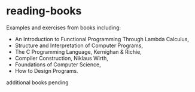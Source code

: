 # reading-books
Examples and exercises from books including:
- An Introduction to Functional Programming Through Lambda Calculus,
- Structure and Interpretation of Computer Programs,
- The C Programming Language, Kernighan & Richie,
- Compiler Construction, Niklaus Wirth,
- Foundations of Computer Science,
- How to Design Programs.

additional books pending

